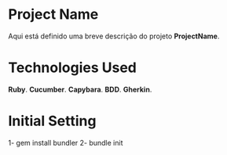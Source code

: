  # Project Name

Aqui está definido uma breve descrição do projeto **ProjectName**.

# Technologies Used

**Ruby**.
**Cucumber**.
**Capybara**.
**BDD**.
**Gherkin**.

# Initial Setting

1- gem install bundler
2- bundle init